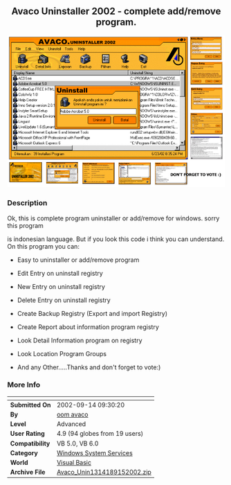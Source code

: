 ﻿<div align="center">

## Avaco Uninstaller 2002 \- complete add/remove program\.

<img src="PIC2002912641349370.gif">
</div>

### Description

Ok, this is complete program uninstaller or add/remove for windows. sorry this program

is indonesian language. But if you look this code i think you can understand. On this program you can:

- Easy to uninstaller or add/remove program

- Edit Entry on uninstall registry

- New Entry on uninstall registry

- Delete Entry on uninstall registry

- Create Backup Registry (Export and import Registry)

- Create Report about information program registry

- Look Detail Information program on registry

- Look Location Program Groups

- And any Other.....Thanks and don't forget to vote:)
 
### More Info
 


<span>             |<span>
---                |---
**Submitted On**   |2002-09-14 09:30:20
**By**             |[oom avaco](https://github.com/Planet-Source-Code/PSCIndex/blob/master/ByAuthor/oom-avaco.md)
**Level**          |Advanced
**User Rating**    |4.9 (94 globes from 19 users)
**Compatibility**  |VB 5\.0, VB 6\.0
**Category**       |[Windows System Services](https://github.com/Planet-Source-Code/PSCIndex/blob/master/ByCategory/windows-system-services__1-35.md)
**World**          |[Visual Basic](https://github.com/Planet-Source-Code/PSCIndex/blob/master/ByWorld/visual-basic.md)
**Archive File**   |[Avaco\_Unin1314189152002\.zip](https://github.com/Planet-Source-Code/oom-avaco-avaco-uninstaller-2002-complete-add-remove-program__1-38906/archive/master.zip)








